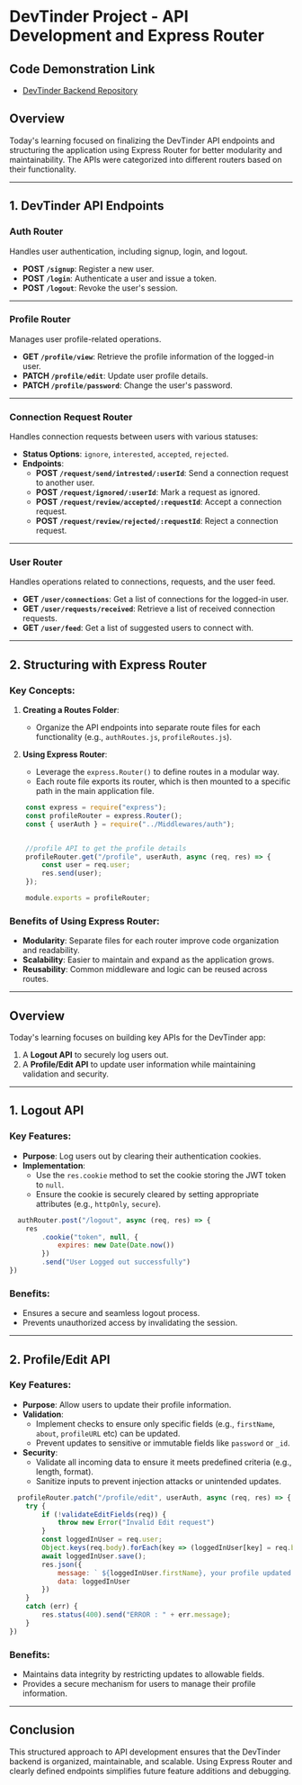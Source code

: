 # DevTinder Project - API Development and Express Router

## Code Demonstration Link

* [DevTinder Backend Repository](https://github.com/akshadjaiswal/devTinder-backend)

## Overview
Today's learning focused on finalizing the DevTinder API endpoints and structuring the application using Express Router for better modularity and maintainability. The APIs were categorized into different routers based on their functionality.

---

## 1. DevTinder API Endpoints

### Auth Router
Handles user authentication, including signup, login, and logout.
- **POST `/signup`**: Register a new user.
- **POST `/login`**: Authenticate a user and issue a token.
- **POST `/logout`**: Revoke the user's session.

---

### Profile Router
Manages user profile-related operations.
- **GET `/profile/view`**: Retrieve the profile information of the logged-in user.
- **PATCH `/profile/edit`**: Update user profile details.
- **PATCH `/profile/password`**: Change the user's password.

---

### Connection Request Router
Handles connection requests between users with various statuses:
- **Status Options**: `ignore`, `interested`, `accepted`, `rejected`.
- **Endpoints**:
  - **POST `/request/send/intrested/:userId`**: Send a connection request to another user.
  - **POST `/request/ignored/:userId`**: Mark a request as ignored.
  - **POST `/request/review/accepted/:requestId`**: Accept a connection request.
  - **POST `/request/review/rejected/:requestId`**: Reject a connection request.

---

### User Router
Handles operations related to connections, requests, and the user feed.
- **GET `/user/connections`**: Get a list of connections for the logged-in user.
- **GET `/user/requests/received`**: Retrieve a list of received connection requests.
- **GET `/user/feed`**: Get a list of suggested users to connect with.

---

## 2. Structuring with Express Router

### Key Concepts:
1. **Creating a Routes Folder**:
   - Organize the API endpoints into separate route files for each functionality (e.g., `authRoutes.js`, `profileRoutes.js`).

2. **Using Express Router**:
   - Leverage the `express.Router()` to define routes in a modular way.
   - Each route file exports its router, which is then mounted to a specific path in the main application file.

```javascript
    const express = require("express");
    const profileRouter = express.Router();
    const { userAuth } = require("../Middlewares/auth");


    //profile API to get the profile details
    profileRouter.get("/profile", userAuth, async (req, res) => {
        const user = req.user;
        res.send(user);
    });

    module.exports = profileRouter;
```

### Benefits of Using Express Router:
- **Modularity**: Separate files for each router improve code organization and readability.
- **Scalability**: Easier to maintain and expand as the application grows.
- **Reusability**: Common middleware and logic can be reused across routes.

---

## Overview
Today's learning focuses on building key APIs for the DevTinder app:  
1. A **Logout API** to securely log users out.  
2. A **Profile/Edit API** to update user information while maintaining validation and security.

---

## 1. Logout API

### Key Features:
- **Purpose**: Log users out by clearing their authentication cookies.
- **Implementation**:
  - Use the `res.cookie` method to set the cookie storing the JWT token to `null`.
  - Ensure the cookie is securely cleared by setting appropriate attributes (e.g., `httpOnly`, `secure`).

```javascript
  authRouter.post("/logout", async (req, res) => {
    res
        .cookie("token", null, {
            expires: new Date(Date.now())
        })
        .send("User Logged out successfully")
})
```

### Benefits:
- Ensures a secure and seamless logout process.
- Prevents unauthorized access by invalidating the session.

---

## 2. Profile/Edit API

### Key Features:
- **Purpose**: Allow users to update their profile information.
- **Validation**:
  - Implement checks to ensure only specific fields (e.g., `firstName`, `about`, `profileURL` etc) can be updated.
  - Prevent updates to sensitive or immutable fields like `password` or `_id`.
- **Security**:
  - Validate all incoming data to ensure it meets predefined criteria (e.g., length, format).
  - Sanitize inputs to prevent injection attacks or unintended updates.

```javascript
  profileRouter.patch("/profile/edit", userAuth, async (req, res) => {
    try {
        if (!validateEditFields(req)) {
            throw new Error("Invalid Edit request")
        }
        const loggedInUser = req.user;
        Object.keys(req.body).forEach(key => (loggedInUser[key] = req.body[key]))
        await loggedInUser.save();
        res.json({
            message: ` ${loggedInUser.firstName}, your profile updated successfully`,
            data: loggedInUser
        })
    }
    catch (err) {
        res.status(400).send("ERROR : " + err.message);
    }
})
```

### Benefits:
- Maintains data integrity by restricting updates to allowable fields.
- Provides a secure mechanism for users to manage their profile information.

---

## Conclusion
This structured approach to API development ensures that the DevTinder backend is organized, maintainable, and scalable. Using Express Router and clearly defined endpoints simplifies future feature additions and debugging.

